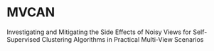 # MVCAN
Investigating and Mitigating the Side Effects of Noisy Views for Self-Supervised Clustering Algorithms in Practical Multi-View Scenarios
